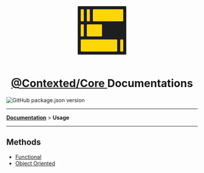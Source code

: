 <div align="center">
    <img alt="Contexted Logo" width="128" src="https://raw.githubusercontent.com/contexted-js/brand/master/dark/main-fill.svg">
    <br />
    <br />
    <h1>
		<a href="https://github.com/contexted-js/core">
        	@Contexted/Core
    	</a>
		<span>Documentations</span>
	</h1>
</div>

<img alt="GitHub package.json version" src="https://img.shields.io/github/package-json/v/contexted-js/core">

---

[**Documentation**](../) > **Usage**

---

## Methods

-   [Functional](functional.md)
-   [Object Oriented](object-oriented.md)